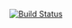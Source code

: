 [![Build Status](https://travis-ci.org/mwasilew/lava-test-plans.svg?branch=master)](https://travis-ci.org/mwasilew/lava-test-plans)
